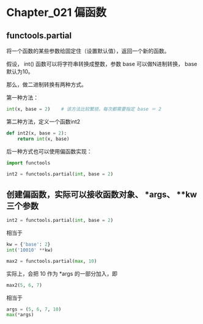 # Chapter_021   偏函数

## functools.partial

将一个函数的某些参数给固定住（设置默认值），返回一个新的函数。

假设， int() 函数可以将字符串转换成整数，参数 base 可以做N进制转换， base 默认为10。

那么，做二进制转换有两种方式。

第一种方法：

```python
int(x, base = 2)    # 该方法比较繁琐，每次都需要指定 base ＝ 2
```

第二种方法，定义一个函数int2

```python
def int2(x, base = 2):
    return int(x, base)
```

后一种方式也可以使用偏函数实现：
```python
import functools

int2 = functools.partial(int, base = 2)
```

## 创建偏函数，实际可以接收函数对象、 \*args、 \*\*kw 三个参数

```python
int2 = functools.partial(int, base = 2)
```

相当于

```python
kw = {'base': 2}
int('10010' **kw)
```

```python
max2 = functools.partial(max, 10)
```

实际上，会把 10 作为 \*args 的一部分加入，即

```python
max2(5, 6, 7)
```

相当于

```python
args = (5, 6, 7, 10)
max(*args)
```
